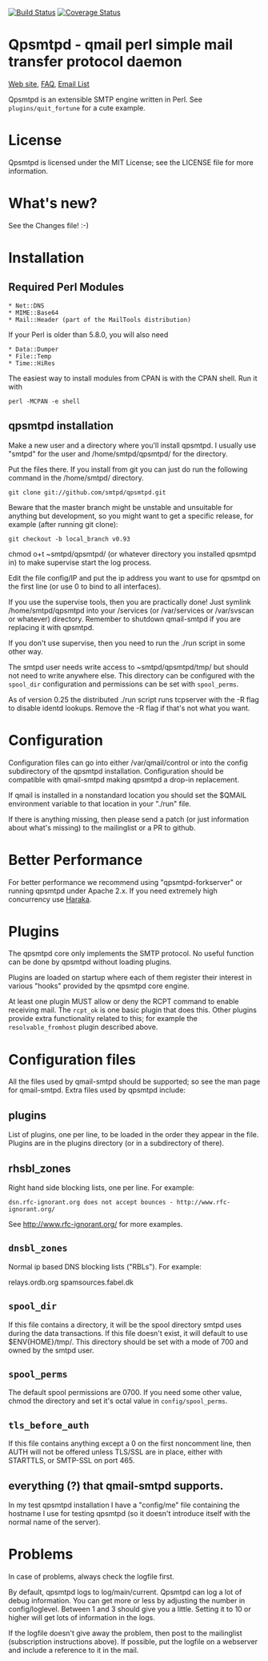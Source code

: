 [![Build Status][ci-img]][ci-url]
[![Coverage Status][cov-img]][cov-url]

# Qpsmtpd - qmail perl simple mail transfer protocol daemon

[Web site](http://smtpd.github.io/qpsmtpd/), [FAQ](https://github.com/smtpd/qpsmtpd/wiki/faq), [Email List](mailto:qpsmtpd-subscribe@perl.org)

Qpsmtpd is an extensible SMTP engine written in Perl. See `plugins/quit_fortune` for a cute example.

# License

Qpsmtpd is licensed under the MIT License; see the LICENSE file for
more information.

# What's new?

See the Changes file! :-)

# Installation

## Required Perl Modules

    * Net::DNS
    * MIME::Base64
    * Mail::Header (part of the MailTools distribution)

If your Perl is older than 5.8.0, you will also need

    * Data::Dumper
    * File::Temp
    * Time::HiRes

The easiest way to install modules from CPAN is with the CPAN shell.
Run it with

    perl -MCPAN -e shell

## qpsmtpd installation

Make a new user and a directory where you'll install qpsmtpd.  I
usually use "smtpd" for the user and /home/smtpd/qpsmtpd/ for the
directory.

Put the files there.  If you install from git you can just do
run the following command in the /home/smtpd/ directory.

    git clone git://github.com/smtpd/qpsmtpd.git

Beware that the master branch might be unstable and unsuitable for anything
but development, so you might want to get a specific release, for
example (after running git clone):

    git checkout -b local_branch v0.93

chmod o+t ~smtpd/qpsmtpd/ (or whatever directory you installed qpsmtpd
in) to make supervise start the log process.

Edit the file config/IP and put the ip address you want to use for
qpsmtpd on the first line (or use 0 to bind to all interfaces).

If you use the supervise tools, then you are practically done!
Just symlink /home/smtpd/qpsmtpd into your /services (or /var/services
or /var/svscan or whatever) directory.  Remember to shutdown
qmail-smtpd if you are replacing it with qpsmtpd.

If you don't use supervise, then you need to run the ./run script in
some other way.

The smtpd user needs write access to ~smtpd/qpsmtpd/tmp/ but should
not need to write anywhere else.  This directory can be configured
with the `spool_dir` configuration and permissions can be set with
`spool_perms`.

As of version 0.25 the distributed ./run script runs tcpserver with
the -R flag to disable identd lookups.  Remove the -R flag if that's
not what you want.


# Configuration

Configuration files can go into either /var/qmail/control or into the
config subdirectory of the qpsmtpd installation.  Configuration should
be compatible with qmail-smtpd making qpsmtpd a drop-in replacement.

If qmail is installed in a nonstandard location you should set the
$QMAIL environment variable to that location in your "./run" file.

If there is anything missing, then please send a patch (or just
information about what's missing) to the mailinglist or a PR to github.


# Better Performance

For better performance we recommend using "qpsmtpd-forkserver" or
running qpsmtpd under Apache 2.x.  If you need extremely high
concurrency use [Haraka](http://haraka.github.io/).

# Plugins

The qpsmtpd core only implements the SMTP protocol.  No useful
function can be done by qpsmtpd without loading plugins.

Plugins are loaded on startup where each of them register their
interest in various "hooks" provided by the qpsmtpd core engine.

At least one plugin MUST allow or deny the RCPT command to enable
receiving mail.  The `rcpt_ok` is one basic plugin that does
this.  Other plugins provide extra functionality related to this; for
example the `resolvable_fromhost` plugin described above.


# Configuration files

All the files used by qmail-smtpd should be supported; so see the man
page for qmail-smtpd.  Extra files used by qpsmtpd include:

## plugins

List of plugins, one per line, to be loaded in the order they
appear in the file.  Plugins are in the plugins directory (or in
a subdirectory of there).


## rhsbl_zones

Right hand side blocking lists, one per line. For example:

    dsn.rfc-ignorant.org does not accept bounces - http://www.rfc-ignorant.org/

See http://www.rfc-ignorant.org/ for more examples.


## `dnsbl_zones`

Normal ip based DNS blocking lists ("RBLs"). For example:

  relays.ordb.org
  spamsources.fabel.dk


## `spool_dir`

If this file contains a directory, it will be the spool directory
smtpd uses during the data transactions. If this file doesn't exist, it
will default to use $ENV{HOME}/tmp/. This directory should be set with
a mode of 700 and owned by the smtpd user.

## `spool_perms`

The default spool permissions are 0700. If you need some other value,
chmod the directory and set it's octal value in `config/spool_perms`.

## `tls_before_auth`

If this file contains anything except a 0 on the first noncomment line, then
AUTH will not be offered unless TLS/SSL are in place, either with STARTTLS,
or SMTP-SSL on port 465.

## everything (?) that qmail-smtpd supports.

In my test qpsmtpd installation I have a "config/me" file containing
the hostname I use for testing qpsmtpd (so it doesn't introduce itself
with the normal name of the server).


# Problems

In case of problems, always check the logfile first.

By default, qpsmtpd logs to log/main/current.  Qpsmtpd can log a lot of
debug information. You can get more or less by adjusting the number in
config/loglevel. Between 1 and 3 should give you a little. Setting it
to 10 or higher will get lots of information in the logs.

If the logfile doesn't give away the problem, then post to the
mailinglist (subscription instructions above).  If possible, put
the logfile on a webserver and include a reference to it in the mail.


[cov-img]: https://coveralls.io/repos/smtpd/qpsmtpd/badge.svg
[cov-url]: https://coveralls.io/r/smtpd/qpsmtpd
[ci-img]: https://travis-ci.org/smtpd/qpsmtpd.svg?branch=master
[ci-url]: https://travis-ci.org/smtpd/qpsmtpd

